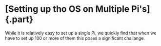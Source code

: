 # [Setting up tho OS on Multiple Pi's]{.part}

While it is relatively easy to set up a single Pi, we quickly find
that when we have to set up 100 or more of them this poses a
significant challange.

